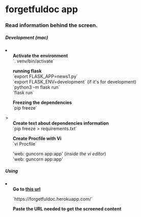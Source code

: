 # forgetfuldoc app

<h3>Read information behind the screen.</h3>

<p>
<h5>Development (mac)</h5>
<li>
<ul><strong>Activate the environment</strong>
<br>
`. venv/bin/activate` 
</ul>
<ul><strong>running flask</strong>
<br>
`export FLASK_APP=news1.py`
<br>
`export FLASK_ENV=development` (if it's for development)
<br>
`python3 -m flask run`
<br>
`flask run` 
</ul>
<ul>
<strong>Freezing the dependencies</strong>
<br>
`pip freeze`
</ul>>
<ul>
<strong>Create text about dependencies information</strong>
<br>
`pip freeze > requirements.txt`
</ul>
<ul>
<strong>Create Procfile with Vi</strong>
<br>
`vi Procfile`
</ul>
<ul>
'web: guncorn app:app' (<i>inside the vi editor</i>)
<br>
'web: guncorn app:app' 
</ul>
</li>
</p>

<p>
<h5>Using</h5>
<li>
	<ul>
		<strong>Go to <a href="https://forgetfuldoc.herokuapp.com/">this url</a> </strong>
	</ul>
	<ul>
		`https://forgetfuldoc.herokuapp.com/`
	</ul>
	<ul>
		<strong>Paste the URL needed to get the screened content</strong>
	</ul>
</li>
</p>